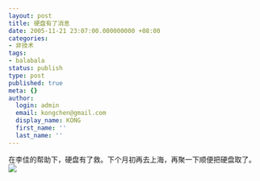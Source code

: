 ```yaml
---
layout: post
title: 硬盘有了消息
date: 2005-11-21 23:07:00.000000000 +08:00
categories:
- 非技术
tags:
- balabala
status: publish
type: post
published: true
meta: {}
author:
  login: admin
  email: kongchen@gmail.com
  display_name: KONG
  first_name: ''
  last_name: ''
---
```

在李佳的帮助下，硬盘有了救。下个月初再去上海，再聚一下顺便把硬盘取了。![](assets/smile_teeth.gif)